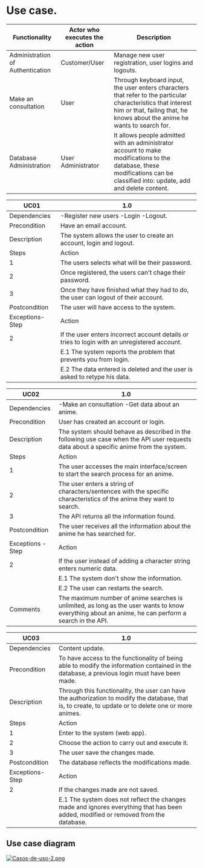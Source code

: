 # Use case.

|Functionality |Actor who executes the action |Description |
|---|---|---|
|Administration of Authentication |Customer/User |Manage new user registration, user logins and logouts. |
|Make an consultation |User |Through keyboard input, the user enters characters that refer to the particular characteristics that interest him or that, failing that, he knows about the anime he wants to search for. |
|Database Administration | User Administrator | It allows people admitted with an administrator account to make modifications to the database, these modifications can be classified into: update, add and delete content. |

|UC01 | 1.0 |
|---|---|
|Dependencies |-Register new users -Login -Logout. |
|Precondition |Have an email account.|
|Description|The system allows the user to create an account, login and logout. |
|Steps |Action |
|1 |The users selects what will be their password. |
|2 | Once registered, the users can't chage their password.|
|3 | Once they have finished what they had to do, the user can logout of their account. |
|Postcondition |The user will have access to the system. |
|Exceptions- Step |Action |
 |2 |If the user enters incorrect account details or tries to login with an unregistered account. |
 ||E.1 The system reports the problem that prevents you from login. | 
 ||E.2 The data entered is deleted and the user is asked to retype his data.  |

|UC02 |1.0 |
|---|---|
|Dependencies |-Make an consultation -Get data about an anime. |
|Precondition |User has created an account or login. |
|Description|The system should behave as described in the following use case when the API user requests data about a specific anime from the system. |
|Steps |Action |
|1 |The user accesses the main interface/screen to start the search process for an anime. |
|2 | The user enters a string of characters/sentences with the specific characteristics of the anime they want to search. |
|3 |The API returns all the information found. |
|Postcondition |The user receives all the information about the anime he has searched for. |
|Exceptions - Step |Action |
 |2 |If the user instead of adding a character string enters numeric data. |
 ||E.1 The system don't show the information. | 
 ||E.2 The user can restarts the search. |
|Comments |The maximum number of anime searches is unlimited, as long as the user wants to know everything about an anime, he can perform a search in the API. |

|UC03 | 1.0 |
|---|---|
|Dependencies |Content update. |
|Precondition |To have access to the functionality of being able to modify the information contained in the database, a previous login must have been made. |
|Description |Through this functionality, the user can have the authorization to modify the database, that is, to create, to update or to delete one or more animes.|
|Steps |Action |
|1 |Enter to the system (web app). |
|2 | Choose the action to carry out and execute it. |
|3 | The user save the changes made. |
|Postcondition |The database reflects the modifications made. |
|Exceptions- Step |Action |
 |2 | If the changes made are not saved. |
 ||E.1 The system does not reflect the changes made and ignores everything that has been added, modified or removed from the database. | 


## Use case diagram
[![Casos-de-uso-2.png](https://i.postimg.cc/GtrkKQds/Casos-de-uso-2.png)](https://postimg.cc/R6s6Vw3M)
